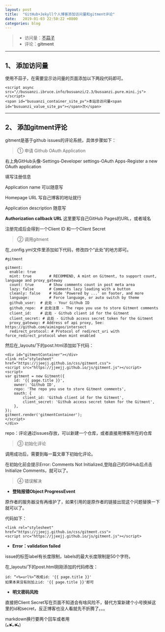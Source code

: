 ```yaml
---
layout: post
title:  "GitHub+Jekyll个人博客添加访问量和gitment评论"
date:   2019-01-03 22:50:22 +0800
categories: blog
---
```




> * 访问量：[不蒜子][1]
> * 评论：**gitment**

---

## 1、 添加访问量

使用不蒜子，在需要显示访问量的页面添加以下两段代码即可。

```
<script async src="//busuanzi.ibruce.info/busuanzi/2.3/busuanzi.pure.mini.js"></script>
<span id="busuanzi_container_site_pv">本站总访问量<span id="busuanzi_value_site_pv"></span>次</span>
```

---

## 2、 添加gitment评论

gitment是基于github issues的评论系统，具体步骤如下：

> ① 申请 Github OAuth Application

右上角GitHub头像-Settings-Developer settings-OAuth Apps-Register a new OAuth application


填写注册信息


Application name 可以随意写


Homepage URL 写自己博客的地址就行


Application description 随意写


**Authorization callback URL** 这里要写自己GitHub Pages的URL，或者域名



注册完成后会得到一个Client ID 和一个Client Secret


> ② 调用gitment

在_config.yml文件里添加如下代码，修改四个“此处”的地方即可。

```
#gitment

gitment:
  enable: true
  mint: true        # RECOMMEND, A mint on Gitment, to support count, language and proxy_gateway
  count: true       # Show comments count in post meta area
  lazy: false       # Comments lazy loading with a button
  cleanly: false    # Hide 'Powered by ...' on footer, and more
  language:         # Force language, or auto switch by theme
  github_user:  # 此处 - Your Github ID
  github_repo:  # 此处注意 - The repo you use to store Gitment comments
  client_id:    # 此处 - Github client id for the Gitment
  client_secret: # 此处 - Github access secret token for the Gitment
  proxy_gateway: # Address of api proxy, See: https://github.com/aimingoo/intersect
  redirect_protocol: # Protocol of redirect_uri with force_redirect_protocol when mint enabled
```

然后在_layouts/下的post.html添加如下代码：

```
<div id="gitmentContainer"></div>
<link rel="stylesheet" href="https://jjeejj.github.io/css/gitment.css">
<script src="https://jjeejj.github.io/js/gitment.js"></script>
<script>
var gitment = new Gitment({
    id: '{{ page.title }}',
    owner: 'Github ID',
    repo: 'The repo you use to store Gitment comments',
    oauth: {
        client_id: 'Github client id for the Gitment',
        client_secret: 'Github access secret token for the Gitment',
    },
});
gitment.render('gitmentContainer');
</script>
</div>
```

repo：评论通过issues存放，可以新建一个仓库，或者直接用博客所在的仓库

> ③ 初始化评论

调用成功后，需要到每一篇文章下初始化评论。


在初始化前会提示Error: Comments Not Initialized,登陆自己的GitHub后点击Initialize Comments，就可以了。


> ④ 错误解决

- **登陆报错Object ProgressEvent**

原作者的服务器没有再维护了，如果引用的是原作者的链接出现这个问题替换一下就可以了。


代码如下：


```
<link rel="stylesheet" href="https://jjeejj.github.io/css/gitment.css">
<script src="https://jjeejj.github.io/js/gitment.js"></script>
```

- **Error：validation failed**


issue的标签label有长度限制，labels的最大长度限制是50个字符。


在_layouts/下的post.html刚刚添加的代码修改： 


```
id: “<%=url%>”改成id: '{{ page.title }}'
如果本来没有则加上id: '{{ page.title }}'即可
```

- **明文密码风险**


直接把Client Secret写在页面不知道会有啥风险不，替代方案新建个小号换掉这里的id和secret，反正博客也没人看就先不折腾了。。。

markdown换行要两个回车或者用<br/> (⁎⁍̴̛ᴗ⁍̴̛⁎)

 [1]: http://busuanzi.ibruce.info/
